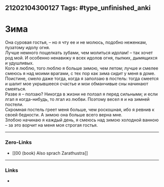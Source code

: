 21202104300127
Tags: #type_unfinished_anki 
---
# Зима

Она суровая гостья, – но я чту ее и не молюсь, подобно неженкам, пузатому идолу огня. <br>Лучше немного пощелкать зубами, чем молиться идолам! – так хочет род мой. И особенно ненавижу я всех идолов огня, пылких, дымящихся и удушливых. <br>Кого я люблю, того люблю я больше зимою, чем летом; лучше и смелее смеюсь я над моими врагами, с тех пор как зима сидит у меня в доме. <br>Поистине, смело даже тогда, когда я заползаю в постель: тогда смеется и шалит мое укрывшееся счастье и мои обманчивые сны начинают смеяться. <br>Разве я – ползаю? Никогда в жизни не ползал я перед сильными; и если лгал я когда-нибудь, то лгал из любви. Поэтому весел я и на зимней постели. <br>Скромная постель греет меня больше, чем роскошная, ибо я ревнив к своей бедности. А зимою она больше всего верна мне. <br>Злобою начинаю я каждый день, я смеюсь над зимою холодной ванною – за это ворчит на меня моя строгая гостья.

---
### Zero-Links
- [[00 (book) Also sprach Zarathustra]]
---
### Links
-